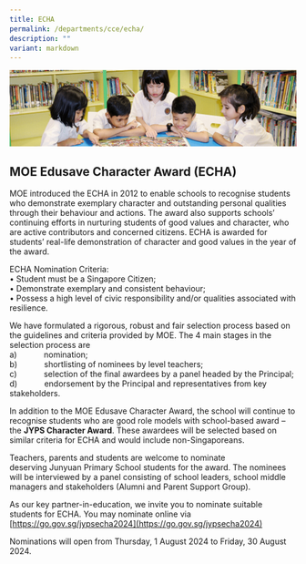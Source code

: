 ```yaml
---
title: ECHA
permalink: /departments/cce/echa/
description: ""
variant: markdown
---
```

![](/images/banner.gif)

## **MOE Edusave Character Award (ECHA)**

MOE introduced the ECHA in 2012 to enable schools to recognise students who demonstrate exemplary character and outstanding personal qualities through their behaviour and actions. The award also supports schools’ continuing efforts in nurturing students of good values and character, who are active contributors and concerned citizens. ECHA is awarded for students’ real-life demonstration of character and good values in the year of the award.

ECHA Nomination Criteria: <br>
• Student must be a Singapore Citizen;<br>
• Demonstrate exemplary and consistent behaviour;<br>
• Possess a high level of civic responsibility and/or qualities associated with resilience.

We have formulated a rigorous, robust and fair selection process based on the guidelines and criteria provided by MOE. The 4 main stages in the selection process are<br>
a)&nbsp;&nbsp;&nbsp;&nbsp;&nbsp;&nbsp;&nbsp;&nbsp;&nbsp;&nbsp;&nbsp; nomination;<br>
b)&nbsp;&nbsp;&nbsp;&nbsp;&nbsp;&nbsp;&nbsp;&nbsp;&nbsp;&nbsp;&nbsp; shortlisting of nominees by level teachers;<br>
c)&nbsp;&nbsp;&nbsp;&nbsp;&nbsp;&nbsp;&nbsp;&nbsp;&nbsp;&nbsp;&nbsp; selection of the final awardees by a panel headed by the Principal;&nbsp;<br>
d)&nbsp;&nbsp;&nbsp;&nbsp;&nbsp;&nbsp;&nbsp;&nbsp;&nbsp;&nbsp;&nbsp; endorsement by the Principal and representatives from key stakeholders.

In addition to the MOE Edusave Character Award, the school will continue to recognise students who are good role models with school-based award – the **JYPS Character Award**. These awardees will be selected based on similar criteria for ECHA and would include non-Singaporeans.

Teachers, parents and students are welcome to nominate deserving&nbsp;Junyuan Primary School students for the award. The nominees will be interviewed by a panel consisting of school leaders, school middle managers and stakeholders (Alumni and Parent Support Group).

As our key partner-in-education, we invite you to nominate suitable students for ECHA. You may nominate online via [https://go.gov.sg/jypsecha2024](https://go.gov.sg/jypsecha2024)

Nominations will open from Thursday, 1 August 2024 to Friday, 30 August 2024.